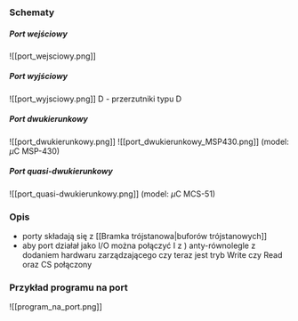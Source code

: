 ### Schematy
##### Port wejściowy
![[port_wejsciowy.png]]

##### Port wyjściowy
![[port_wyjsciowy.png]]
D - przerzutniki typu D

##### Port dwukierunkowy
![[port_dwukierunkowy.png]]
![[port_dwukierunkowy_MSP430.png]]
(model: $\mu$C MSP-430)

##### Port quasi-dwukierunkowy
![[port_quasi-dwukierunkowy.png]]
(model: $\mu$C MCS-51)

### Opis
- porty składają się z [[Bramka trójstanowa|buforów trójstanowych]]
- aby port działał jako I/O można połączyć I z ) anty-równolegle z dodaniem hardwaru zarządzającego czy teraz jest tryb Write czy Read oraz CS połączony

### Przykład programu na port
![[program_na_port.png]]